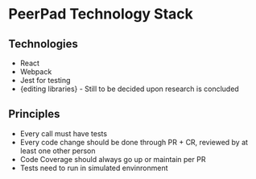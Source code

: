 # PeerPad Technology Stack

## Technologies

- React
- Webpack
- Jest for testing
- {editing libraries} - Still to be decided upon research is concluded

## Principles

- Every call must have tests
- Every code change should be done through PR + CR, reviewed by at least one other person
- Code Coverage should always go up or maintain per PR
- Tests need to run in simulated envinronment
